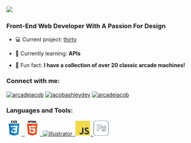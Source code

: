 <img src="https://i.imgur.com/VgdPyd8.jpeg" width="500">
<!-- <h1 align="left">Hi, I'm Jacob! 👾</h1> -->
<h3 align="left">Front-End Web Developer With A Passion For Design</h3>

- 💻 Current project: [thirty](https://github.com/arcadejacob/thirty)

- 🧠 Currently learning: **APIs**

- 👾 Fun fact: **I have a collection of over 20 classic arcade machines!**

<h3 align="left">Connect with me:</h3>
<p align="left">
<a href="https://twitter.com/arcadejacob" target="blank"><img align="center" src="https://raw.githubusercontent.com/rahuldkjain/github-profile-readme-generator/master/src/images/icons/Social/twitter.svg" alt="arcadejacob" height="30" width="40" /></a>
<a href="https://linkedin.com/in/jacobashleydev" target="blank"><img align="center" src="https://raw.githubusercontent.com/rahuldkjain/github-profile-readme-generator/master/src/images/icons/Social/linked-in-alt.svg" alt="jacobashleydev" height="30" width="40" /></a>
<a href="https://instagram.com/arcadejacob" target="blank"><img align="center" src="https://raw.githubusercontent.com/rahuldkjain/github-profile-readme-generator/master/src/images/icons/Social/instagram.svg" alt="arcadejacob" height="30" width="40" /></a>
</p>

<h3 align="left">Languages and Tools:</h3>
<p align="left"><a href="https://www.w3schools.com/css/" target="_blank" rel="noreferrer"><img src="https://raw.githubusercontent.com/devicons/devicon/master/icons/css3/css3-original-wordmark.svg" alt="css3" width="40" height="40"/>&nbsp;&nbsp;</a><a href="https://www.w3.org/html/" target="_blank" rel="noreferrer"><img src="https://raw.githubusercontent.com/devicons/devicon/master/icons/html5/html5-original-wordmark.svg" alt="html5" width="40" height="40" />&nbsp;&nbsp;</a><a href="https://www.adobe.com/in/products/illustrator.html" target="_blank" rel="noreferrer"><img src="https://www.vectorlogo.zone/logos/adobe_illustrator/adobe_illustrator-icon.svg" alt="illustrator" width="40" height="40"/>&nbsp;&nbsp;</a><a href="https://developer.mozilla.org/en-US/docs/Web/JavaScript" target="_blank" rel="noreferrer"><img src="https://raw.githubusercontent.com/devicons/devicon/master/icons/javascript/javascript-original.svg" alt="javascript" width="40" height="40"/>&nbsp;&nbsp;</a><a href="https://www.photoshop.com/en" target="_blank" rel="noreferrer"><img src="https://raw.githubusercontent.com/devicons/devicon/master/icons/photoshop/photoshop-line.svg" alt="photoshop" width="40" height="40" /></a></p>

